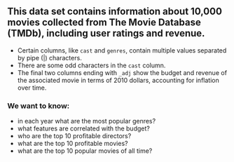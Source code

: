 ## This data set contains information about 10,000 movies collected from The Movie Database (TMDb), including user ratings and revenue.

- Certain columns, like `cast` and `genres`, contain multiple values separated by pipe (|) characters.
- There are some odd characters in the `cast` column.
- The final two columns ending with `_adj` show the budget and revenue of the associated movie in terms of 2010 dollars, accounting for inflation over time.

### We want to know:
- in each year what are the most popular genres?
- what features are correlated with the budget?
- who are the top 10 profitable directors?
- what are the top 10 profitable movies?
- what are the top 10 popular movies of all time?


```python

```
